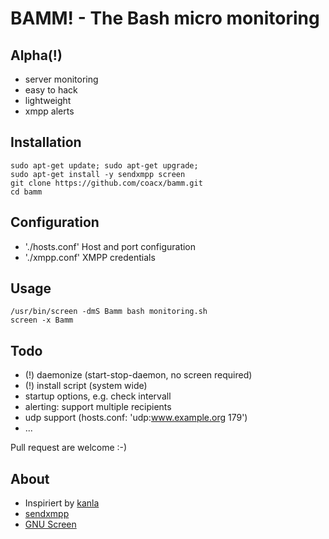# BAMM! - The Bash micro monitoring
## Alpha(!)
* server monitoring
* easy to hack
* lightweight
* xmpp alerts

## Installation

```
sudo apt-get update; sudo apt-get upgrade;
sudo apt-get install -y sendxmpp screen
git clone https://github.com/coacx/bamm.git
cd bamm
```

## Configuration
* './hosts.conf' Host and port configuration
* './xmpp.conf' XMPP credentials

## Usage
```
/usr/bin/screen -dmS Bamm bash monitoring.sh
screen -x Bamm
```

## Todo
* (!) daemonize (start-stop-daemon, no screen required) 
* (!) install script (system wide)
* startup options, e.g. check intervall
* alerting: support multiple recipients
* udp support (hosts.conf: 'udp:www.example.org 179')
* ...

Pull request are welcome :-)

## About
* Inspiriert by [kanla](http://kanla.zekjur.net/)
* [sendxmpp](http://sendxmpp.hostname.sk/)
* [GNU Screen](https://www.gnu.org/software/screen/)

